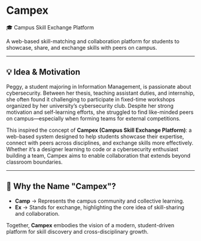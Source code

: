 # Campex
🎓 Campus Skill Exchange Platform

A web-based skill-matching and collaboration platform for students to showcase, share, and exchange skills with peers on campus.

---

## 💡 Idea & Motivation
Peggy, a student majoring in Information Management, is passionate about cybersecurity. Between her thesis, teaching assistant duties, and internship, she often found it challenging to participate in fixed-time workshops organized by her university’s cybersecurity club. Despite her strong motivation and self-learning efforts, she struggled to find like-minded peers on campus—especially when forming teams for external competitions.

This inspired the concept of **Campex (Campus Skill Exchange Platform)**: a web-based system designed to help students showcase their expertise, connect with peers across disciplines, and exchange skills more effectively. Whether it’s a designer learning to code or a cybersecurity enthusiast building a team, Campex aims to enable collaboration that extends beyond classroom boundaries.

---

## 📝 Why the Name "Campex"?
- **Camp** → Represents the campus community and collective learning.  
- **Ex** → Stands for exchange, highlighting the core idea of skill-sharing and collaboration.  

Together, **Campex** embodies the vision of a modern, student-driven platform for skill discovery and cross-disciplinary growth.